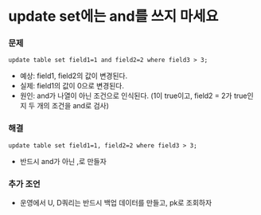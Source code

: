 # update set에는 and를 쓰지 마세요

### 문제
```
update table set field1=1 and field2=2 where field3 > 3;
```
- 예상: field1, field2의 값이 변경된다.
- 실제: field1의 값이 0으로 변경된다.
- 원인: and가 나열이 아닌 조건으로 인식된다. (1이 true이고, field2 = 2가 true인지 두 개의 조건을 and로 검사)

### 해결
```
update table set field1=1, field2=2 where field3 > 3;
```
- 반드시 and가 아닌 ,로 만들자

### 추가 조언
- 운영에서 U, D쿼리는 반드시 백업 데이터를 만들고, pk로 조회하자
